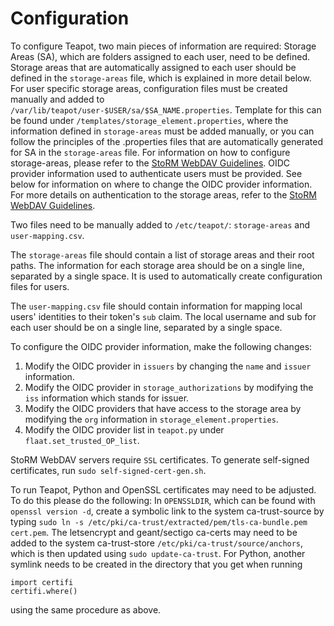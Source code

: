# Configuration

To configure Teapot, two main pieces of information are required: Storage Areas
(SA), which are folders assigned to each user, need to be defined. Storage areas
that are automatically assigned to each user should be defined in the
`storage-areas` file, which is explained in more detail below. For user specific
storage areas, configuration files must be created manually and added to
`/var/lib/teapot/user-$USER/sa/$SA_NAME.properties`. Template for this can be
found under `/templates/storage_element.properties`, where the information
defined in `storage-areas` must be added manually, or you can follow the
principles of the .properties files that are automatically generated for SA in
the `storage-areas` file. For information on how to configure storage-areas,
please refer to the
[StoRM WebDAV Guidelines](https://github.com/italiangrid/storm-webdav/blob/master/doc/storage-area-configuration.md).
OIDC provider information used to authenticate users must be provided. See below
for information on where to change the OIDC provider information. For more
details on authentication to the storage areas, refer to the
[StoRM WebDAV Guidelines](https://github.com/italiangrid/storm-webdav/blob/master/doc/storage-area-configuration.md).

Two files need to be manually added to `/etc/teapot/`: `storage-areas` and
`user-mapping.csv`.

The `storage-areas` file should contain a list of storage areas and their root
paths. The information for each storage area should be on a single line,
separated by a single space. It is used to automatically create configuration
files for users.

The `user-mapping.csv` file should contain information for mapping local users'
identities to their token's `sub` claim. The local username and sub for each
user should be on a single line, separated by a single space.

To configure the OIDC provider information, make the following changes:

1. Modify the OIDC provider in `issuers` by changing the `name` and `issuer`
   information.
2. Modify the OIDC provider in `storage_authorizations` by modifying the `iss`
   information which stands for issuer.
3. Modify the OIDC providers that have access to the storage area by modifying
   the `org` information in `storage_element.properties`.
4. Modify the OIDC provider list in `teapot.py` under
   `flaat.set_trusted_OP_list`.

StoRM WebDAV servers require `SSL` certificates. To generate self-signed
certificates, run `sudo self-signed-cert-gen.sh`.

To run Teapot, Python and OpenSSL certificates may need to be adjusted. To do
this please do the following: In `OPENSSLDIR`, which can be found with
`openssl version -d`, create a symbolic link to the system ca-trust-source by
typing `sudo ln -s /etc/pki/ca-trust/extracted/pem/tls-ca-bundle.pem cert.pem`.
The letsencrypt and geant/sectigo ca-certs may need to be added to the system
ca-trust-store `/etc/pki/ca-trust/source/anchors`, which is then updated using
`sudo update-ca-trust`. For Python, another symlink needs to be created in the
directory that you get when running

```
import certifi
certifi.where()
```

using the same procedure as above.
